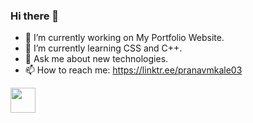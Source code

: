 ### Hi there 👋

<!--
**PranavKale03/PranavKale03** is a ✨ _special_ ✨ repository because its `README.md` (this file) appears on your GitHub profile.

Here are some ideas to get you started:
-->
- 🔭 I’m currently working on My Portfolio Website.
- 🌱 I’m currently learning CSS and C++.
- 💬 Ask me about new technologies.
- 📫 How to reach me: https://linktr.ee/pranavmkale03


<a href="www.linkedin.com/in/pranav-kale-2aa64822b"><img align="center" src="https://user-images.githubusercontent.com/107506777/208254168-0953bde1-96c7-4bba-b956-d66a6985de77.png" width="40"></a>
